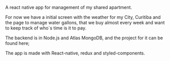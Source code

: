 A react native app for management of my shared apartment.

For now we have a initial screen with the weather for my City, Curitiba and the page to manage water gallons, that we buy almost every week and want to keep track of who`s time is it to pay.

The backend is in Node.js and Atlas MongoDB, and the project for it can be found here;

The app is made with React-native, redux and styled-components.